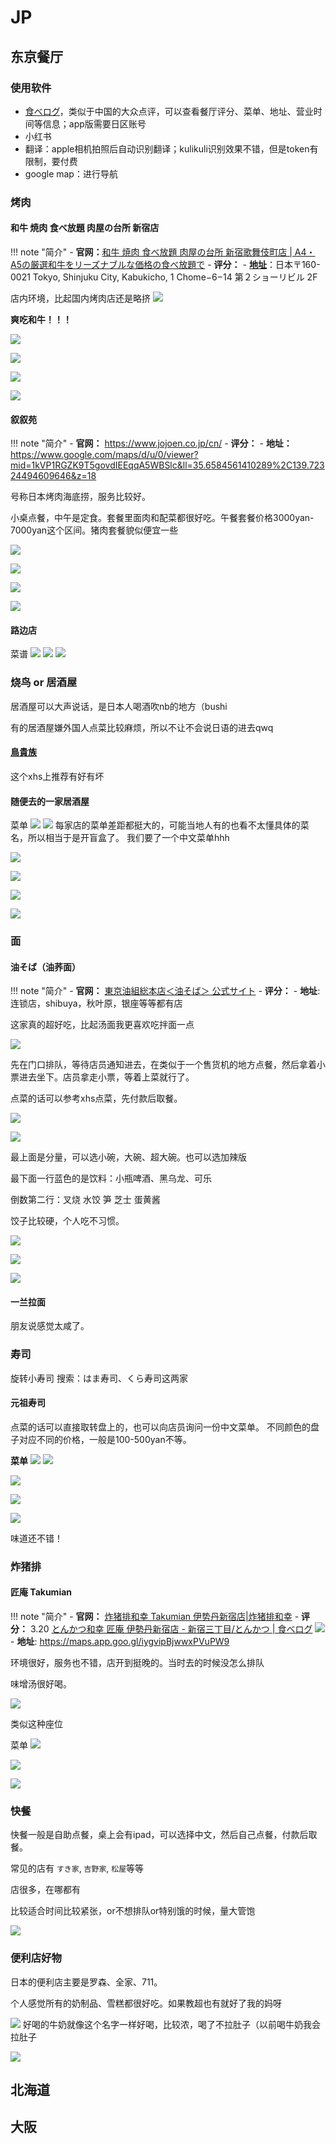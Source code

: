 # JP

## 东京餐厅
### 使用软件
- [食べログ](https://tabelog.com/)，类似于中国的大众点评，可以查看餐厅评分、菜单、地址、营业时间等信息；app版需要日区账号
- 小红书
- 翻译：apple相机拍照后自动识别翻译；kulikuli识别效果不错，但是token有限制，要付费
- google map：进行导航

### 烤肉

#### 和牛 焼肉 食べ放題 肉屋の台所 新宿店

!!! note "简介"
    - **官网：**[和牛 焼肉 食べ放題 肉屋の台所 新宿歌舞伎町店 | A4・A5の厳選和牛をリーズナブルな価格の食べ放題で](https://nikuyanodaidokoro-shinjyuku.com/)
    - **评分：**
    - [**地址**](https://maps.app.goo.gl/mcFh7bUSasXyvNKU9)：日本〒160-0021 Tokyo, Shinjuku City, Kabukicho, 1 Chome−6−14 第２ショーリビル 2F

店内环境，比起国内烤肉店还是略挤
![](assets/C-J-Japan.assets/20240825142659.webp)

**爽吃和牛！！！**

![](assets/C-J-Japan.assets/a5a26cc305b5be4cf445f30e9dfbbd8.webp)

![](assets/C-J-Japan.assets/9d41cea3d93bcbe1050c23a19fa76bc.webp)

![](assets/C-J-Japan.assets/3c7f724f668d4480c89075ba1ee57ae.webp)

![](assets/C-J-Japan.assets/313079cadb1362a6f907583b35e4dc7.webp)

#### 叙叙苑

!!! note "简介"
    - **官网：** https://www.jojoen.co.jp/cn/
    - **评分：**
    - **地址：** https://www.google.com/maps/d/u/0/viewer?mid=1kVP1RGZK9T5govdIEEqqA5WBSlc&ll=35.6584561410289%2C139.72324494609646&z=18




号称日本烤肉海底捞，服务比较好。

小桌点餐，中午是定食。套餐里面肉和配菜都很好吃。午餐套餐价格3000yan-7000yan这个区间。猪肉套餐貌似便宜一些

![](assets/C-J-Japan.assets/2c0c404963c52cb90c94ffe7557930f.webp)

![](assets/C-J-Japan.assets/45cbdf532de99e86810820711b508df.webp)

![](assets/C-J-Japan.assets/8943eae2282f29cbd3b46547a485294.webp)

![](assets/C-J-Japan.assets/c2b21b4581cdc6944ef32d21db50e19.webp)

#### 路边店
菜谱
![](assets/C-J-Japan.assets/20240825141308.webp)
![](assets/C-J-Japan.assets/0ef49196d8f8c09071b6e43136ea037.webp)
![](assets/C-J-Japan.assets/23303d9a85d9f050b87f93b038a2214.webp)





### 烧鸟 or 居酒屋
居酒屋可以大声说话，是日本人喝酒吹nb的地方（bushi

有的居酒屋嫌外国人点菜比较麻烦，所以不让不会说日语的进去qwq
#### [鳥貴族](https://www.torikizoku.co.jp/)
这个xhs上推荐有好有坏



#### 随便去的一家居酒屋

菜单
![](assets/C-J-Japan.assets/20240825134745.webp)
![](assets/C-J-Japan.assets/20240825134909.webp)
每家店的菜单差距都挺大的，可能当地人有的也看不太懂具体的菜名，所以相当于是开盲盒了。
我们要了一个中文菜单hhh

![](assets/C-J-Japan.assets/950de4153ac4006cd7e9746ac2c3583.webp)

![](assets/C-J-Japan.assets/941ccb3ca82848345731aed60a51088.webp)


![](assets/C-J-Japan.assets/dbfb86751b99bed8a7a67dd49339cd8.webp)


![](assets/C-J-Japan.assets/e70be4b2fcf75be9b8179d4abd36fd0.webp)
### 面

#### **油そば（油荞面）**

!!! note "简介"
    - **官网：** [東京油組総本店＜油そば＞ 公式サイト](https://www.tokyo-aburasoba.com/)
    - **评分：**
    - **地址**: 连锁店，shibuya，秋叶原，银座等等都有店

这家真的超好吃，比起汤面我更喜欢吃拌面一点

![](assets/C-J-Japan.assets/559a345c11a2db445fd99fba08ea9da.webp)

先在门口排队，等待店员通知进去，在类似于一个售货机的地方点餐，然后拿着小票进去坐下。店员拿走小票，等着上菜就行了。

点菜的话可以参考xhs点菜，先付款后取餐。


![](assets/C-J-Japan.assets/1ea57ce8586b7df129d9c8a1f9e9404.webp)

![](assets/C-J-Japan.assets/2153069fc4d3ddffb75f74caabe25d9.webp)

最上面是分量，可以选小碗，大碗、超大碗。也可以选加辣版

最下面一行蓝色的是饮料：小瓶啤酒、黑乌龙、可乐

倒数第二行：叉烧 水饺 笋 芝士 蛋黄酱

饺子比较硬，个人吃不习惯。


![](assets/C-J-Japan.assets/c8d07a4f9d54dd081439a962883f792.webp)

![](assets/C-J-Japan.assets/39cacaeb35054fbcce163782975558e.webp)

![](assets/C-J-Japan.assets/ff6d0225221f5744a9dc362e0911a08.webp)

#### 一兰拉面
朋友说感觉太咸了。

### 寿司
旋转小寿司 
搜索：はま寿司、くら寿司这两家


#### 元祖寿司

点菜的话可以直接取转盘上的，也可以向店员询问一份中文菜单。
不同颜色的盘子对应不同的价格，一般是100-500yan不等。

**菜单**
![](assets/C-J-Japan.assets/bb51ff3a55725e66b1e65fb92564bab.webp)
![](assets/C-J-Japan.assets/f3966ce01b389e00660dc68f6ff02c4.webp)


![](assets/C-J-Japan.assets/167836a9f577a0cd2e7207f71ac47a9.webp)

![](assets/C-J-Japan.assets/a8ee426e0986c84d9845a93c27b1378.webp)

![](assets/C-J-Japan.assets/e9c8ca6ca9a8610e3fd066bee04df1d.webp)

味道还不错！


### 炸猪排
#### 匠庵 Takumian

!!! note "简介"
    - **官网：** [炸猪排和幸 Takumian 伊势丹新宿店|炸猪排和幸](https://wako-group.co.jp/shop/detai/shop_2031/)
    - **评分：** 3.20 [とんかつ和幸 匠庵 伊勢丹新宿店 - 新宿三丁目/とんかつ | 食べログ](https://tabelog.com/tokyo/A1304/A130401/13131322/)
        ![](assets/C-J-Japan.assets/20240825132858.webp)
    - **地址**: https://maps.app.goo.gl/iygvipBjwwxPVuPW9







环境很好，服务也不错，店开到挺晚的。当时去的时候没怎么排队


味增汤很好喝。

![](assets/C-J-Japan.assets/20240825133031.webp)

类似这种座位

菜单
![](assets/C-J-Japan.assets/a16812d5328cb1edba1a37deeed3add.webp)

![](assets/C-J-Japan.assets/20240825133135.webp)

![](assets/C-J-Japan.assets/f306c911cfa6e546bae4204a02b3d60.webp)

### 快餐
快餐一般是自助点餐，桌上会有ipad，可以选择中文，然后自己点餐，付款后取餐。

常见的店有 `すき家`, `吉野家`, `松屋`等等

店很多，在哪都有

比较适合时间比较紧张，or不想排队or特别饿的时候，量大管饱

![](assets/C-J-Japan.assets/20240825140750.webp)




### 便利店好物
日本的便利店主要是罗森、全家、711。

个人感觉所有的奶制品、雪糕都很好吃。如果教超也有就好了我的妈呀

![](assets/C-J-Japan.assets/6640f9caa67a066c4e89c464111b1b7.webp)
好喝的牛奶就像这个名字一样好喝，比较浓，喝了不拉肚子（以前喝牛奶我会拉肚子

![](assets/C-J-Japan.assets/20240825150547.webp)




## 北海道

## 大阪

